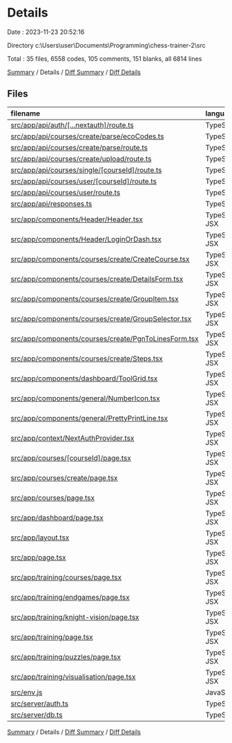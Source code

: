 # Details

Date : 2023-11-23 20:52:16

Directory c:\\Users\\user\\Documents\\Programming\\chess-trainer-2\\src

Total : 35 files,  6558 codes, 105 comments, 151 blanks, all 6814 lines

[Summary](results.md) / Details / [Diff Summary](diff.md) / [Diff Details](diff-details.md)

## Files
| filename | language | code | comment | blank | total |
| :--- | :--- | ---: | ---: | ---: | ---: |
| [src/app/api/auth/[...nextauth]/route.ts](/src/app/api/auth/%5B...nextauth%5D/route.ts) | TypeScript | 4 | 1 | 3 | 8 |
| [src/app/api/courses/create/parse/ecoCodes.ts](/src/app/api/courses/create/parse/ecoCodes.ts) | TypeScript | 5,012 | 0 | 2 | 5,014 |
| [src/app/api/courses/create/parse/route.ts](/src/app/api/courses/create/parse/route.ts) | TypeScript | 144 | 14 | 13 | 171 |
| [src/app/api/courses/create/upload/route.ts](/src/app/api/courses/create/upload/route.ts) | TypeScript | 150 | 6 | 15 | 171 |
| [src/app/api/courses/single/[courseId]/route.ts](/src/app/api/courses/single/%5BcourseId%5D/route.ts) | TypeScript | 34 | 10 | 8 | 52 |
| [src/app/api/courses/user/[courseId]/route.ts](/src/app/api/courses/user/%5BcourseId%5D/route.ts) | TypeScript | 25 | 0 | 5 | 30 |
| [src/app/api/courses/user/route.ts](/src/app/api/courses/user/route.ts) | TypeScript | 24 | 0 | 5 | 29 |
| [src/app/api/responses.ts](/src/app/api/responses.ts) | TypeScript | 23 | 0 | 2 | 25 |
| [src/app/components/Header/Header.tsx](/src/app/components/Header/Header.tsx) | TypeScript JSX | 47 | 0 | 2 | 49 |
| [src/app/components/Header/LoginOrDash.tsx](/src/app/components/Header/LoginOrDash.tsx) | TypeScript JSX | 51 | 0 | 3 | 54 |
| [src/app/components/courses/create/CreateCourse.tsx](/src/app/components/courses/create/CreateCourse.tsx) | TypeScript JSX | 78 | 0 | 6 | 84 |
| [src/app/components/courses/create/DetailsForm.tsx](/src/app/components/courses/create/DetailsForm.tsx) | TypeScript JSX | 81 | 0 | 4 | 85 |
| [src/app/components/courses/create/GroupItem.tsx](/src/app/components/courses/create/GroupItem.tsx) | TypeScript JSX | 106 | 0 | 3 | 109 |
| [src/app/components/courses/create/GroupSelector.tsx](/src/app/components/courses/create/GroupSelector.tsx) | TypeScript JSX | 98 | 4 | 7 | 109 |
| [src/app/components/courses/create/PgnToLinesForm.tsx](/src/app/components/courses/create/PgnToLinesForm.tsx) | TypeScript JSX | 131 | 5 | 10 | 146 |
| [src/app/components/courses/create/Steps.tsx](/src/app/components/courses/create/Steps.tsx) | TypeScript JSX | 42 | 0 | 3 | 45 |
| [src/app/components/dashboard/ToolGrid.tsx](/src/app/components/dashboard/ToolGrid.tsx) | TypeScript JSX | 47 | 2 | 4 | 53 |
| [src/app/components/general/NumberIcon.tsx](/src/app/components/general/NumberIcon.tsx) | TypeScript JSX | 20 | 0 | 1 | 21 |
| [src/app/components/general/PrettyPrintLine.tsx](/src/app/components/general/PrettyPrintLine.tsx) | TypeScript JSX | 22 | 3 | 4 | 29 |
| [src/app/context/NextAuthProvider.tsx](/src/app/context/NextAuthProvider.tsx) | TypeScript JSX | 10 | 0 | 3 | 13 |
| [src/app/courses/[courseId]/page.tsx](/src/app/courses/%5BcourseId%5D/page.tsx) | TypeScript JSX | 30 | 0 | 2 | 32 |
| [src/app/courses/create/page.tsx](/src/app/courses/create/page.tsx) | TypeScript JSX | 18 | 0 | 3 | 21 |
| [src/app/courses/page.tsx](/src/app/courses/page.tsx) | TypeScript JSX | 15 | 0 | 2 | 17 |
| [src/app/dashboard/page.tsx](/src/app/dashboard/page.tsx) | TypeScript JSX | 108 | 1 | 7 | 116 |
| [src/app/layout.tsx](/src/app/layout.tsx) | TypeScript JSX | 32 | 0 | 3 | 35 |
| [src/app/page.tsx](/src/app/page.tsx) | TypeScript JSX | 32 | 0 | 2 | 34 |
| [src/app/training/courses/page.tsx](/src/app/training/courses/page.tsx) | TypeScript JSX | 19 | 1 | 4 | 24 |
| [src/app/training/endgames/page.tsx](/src/app/training/endgames/page.tsx) | TypeScript JSX | 15 | 0 | 2 | 17 |
| [src/app/training/knight-vision/page.tsx](/src/app/training/knight-vision/page.tsx) | TypeScript JSX | 15 | 0 | 2 | 17 |
| [src/app/training/page.tsx](/src/app/training/page.tsx) | TypeScript JSX | 4 | 0 | 1 | 5 |
| [src/app/training/puzzles/page.tsx](/src/app/training/puzzles/page.tsx) | TypeScript JSX | 15 | 0 | 2 | 17 |
| [src/app/training/visualisation/page.tsx](/src/app/training/visualisation/page.tsx) | TypeScript JSX | 19 | 1 | 3 | 23 |
| [src/env.js](/src/env.js) | JavaScript | 40 | 26 | 4 | 70 |
| [src/server/auth.ts](/src/server/auth.ts) | TypeScript | 35 | 31 | 6 | 72 |
| [src/server/db.ts](/src/server/db.ts) | TypeScript | 12 | 0 | 5 | 17 |

[Summary](results.md) / Details / [Diff Summary](diff.md) / [Diff Details](diff-details.md)